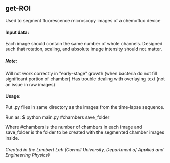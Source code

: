 ## get-ROI
Used to segment fluorescence microscopy images of a chemoflux device

#### Input data:
Each image should contain the same number of whole channels. Designed such that rotation, scaling, and absolute 
image intensity should not matter.

##### Note:
Will not work correctly in "early-stage" growth (when bacteria do not fill significant portion of chamber)
Has trouble dealing with overlaying text (not an issue in raw images)

#### Usage:
Put .py files in same directory as the images from the time-lapse sequence.

Run as:
$ python main.py #chambers save_folder

Where #chambers is the number of chambers in each image and save_folder is the folder to be created with the 
segmented chamber images inside.

###### Created in the Lambert Lab (Cornell University, Department of Applied and Engineering Physics)
